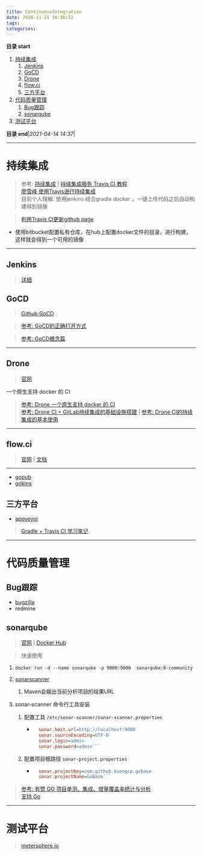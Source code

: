 ```yaml
---
title: ContinuousIntegration
date: 2018-11-21 10:56:52
tags: 
categories: 
---
```


**目录 start**

1. [持续集成](#持续集成)
    1. [Jenkins](#jenkins)
    1. [GoCD](#gocd)
    1. [Drone](#drone)
    1. [flow.ci](#flowci)
    1. [三方平台](#三方平台)
1. [代码质量管理](#代码质量管理)
    1. [Bug跟踪](#bug跟踪)
    1. [sonarqube](#sonarqube)
1. [测试平台](#测试平台)

**目录 end**|_2021-04-14 14:37_|
****************************************
# 持续集成
> 参考: [持续集成](http://www.ruanyifeng.com/blog/2015/09/continuous-integration.html) | [持续集成服务 Travis CI 教程](http://www.ruanyifeng.com/blog/2017/12/travis_ci_tutorial.html)  
> [廖雪峰 使用Travis进行持续集成](https://www.liaoxuefeng.com/article/0014631488240837e3633d3d180476cb684ba7c10fda6f6000)  
> 目前个人理解: 使用jenkins 结合gradle docker ，一键上传代码之后自动构建得到镜像

> [利用Travis CI更新github page](https://github.com/steveklabnik/automatically_update_github_pages_with_travis_example)
- 使用bitbucket配置私有仓库，在hub上配置docker文件的目录，进行构建，这样就会得到一个可用的镜像

**************************
## Jenkins
> [详细](Jenkins.md)

## GoCD
> [Github:GoCD](https://github.com/GoCD) 

> [参考: GoCD的正确打开方式](https://insights.thoughtworks.cn/the-right-interpretation-of-gocd/)

> [参考: GoCD概念篇](http://www.cnblogs.com/elisun/p/7071536.html)
************************
## Drone 
> [官网](https://drone.io/)

一个原生支持 docker 的 CI

> [参考: Drone 一个原生支持 docker 的 CI](https://aisensiy.github.io/2017/08/04/drone-best-ci/)  
> [参考: Drone CI + GitLab持续集成的基础设施搭建](https://zmcdbp.com/drone-ci-gitlab-base-build/) | [参考: Drone CI的持续集成的基本使用](https://zmcdbp.com/drone-ci-basic-use/)

*******************
## flow.ci
> [官网](https://flow.ci/) | [文档](https://github.com/FlowCI/docs/blob/master/intro_base.md)

************************
- [gopub](https://gitee.com/dev-ops/gopub)
- [gokins](https://gitee.com/gokins/gokins)  

## 三方平台
- [appveyor](https://ci.appveyor.com/projects)

> [Gradle + Travis CI 学习笔记](https://upupming.site/2018/04/03/gradle-travis/#travis-ci)  

****************************
# 代码质量管理

## Bug跟踪
- [bugzilla](https://bugzilla.readthedocs.io/en/latest/installing/quick-start.html)
- redmine 

## sonarqube
> [官网](https://www.sonarqube.org/) | [Docker Hub](https://hub.docker.com/_/sonarqube/)

> 快速使用
1. `docker run -d --name sonarqube -p 9000:9000  sonarqube:8-community`

1. [sonarscanner](https://docs.sonarqube.org/latest/analysis/scan/sonarscanner-for-maven/)
    1. Maven会输出当前分析项目的结果URL
1. sonar-scanner 命令行工具安装
    1. 配置工具 `/etc/sonar-scanner/sonar-scanner.properties`
        - ```ini
            sonar.host.url=http://localhost:9000
            sonar.sourceEncoding=UTF-8
            sonar.login=admin
            sonar.password=admin```
    1. 配置项目根路径 `sonar-project.properties`
        - ```ini
            sonar.projectKey=com.github.kuangcp.gobase
            sonar.projectName=GoBase```

> [参考: 有赞 GO 项目单测、集成、增量覆盖率统计与分析](https://cloud.tencent.com/developer/article/1684515)  
> [支持 Go](https://docs.sonarqube.org/latest/analysis/languages/go/)

************************

# 测试平台
> [metersphere.io](https://metersphere.io/)